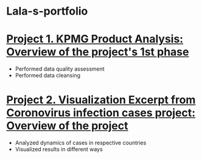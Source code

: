 # Lala-s-portfolio
# [Project 1. KPMG Product Analysis: Overview of the project's 1st phase](https://github.com/Lala-Guliyeva/Lala-s-portfolio/blob/master/kpmgoff.py)
* Performed data quality assessment
* Performed data cleansing 


# [Project 2. Visualization Excerpt from Coronovirus infection cases project: Overview of the project](https://github.com/Lala-Guliyeva/Lala-s-portfolio/blob/master/Full%20Data%20regression%20example%20.py)
* Analyzed dynamics of cases in respective countries
* Visualized results in different ways
